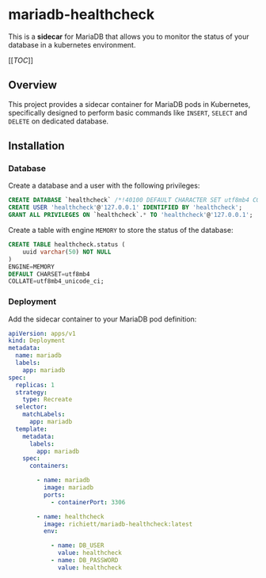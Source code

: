 # mariadb-healthcheck

This is a **sidecar** for MariaDB that allows you to monitor the status of your database in a kubernetes environment.

[[_TOC_]]

## Overview

This project provides a sidecar container for MariaDB pods in Kubernetes, specifically designed to perform basic commands like `INSERT`, `SELECT` and `DELETE` on dedicated database.

## Installation

### Database

Create a database and a user with the following privileges:

```sql
CREATE DATABASE `healthcheck` /*!40100 DEFAULT CHARACTER SET utf8mb4 COLLATE utf8mb4_unicode_ci */;
CREATE USER 'healthcheck'@'127.0.0.1' IDENTIFIED BY 'healthcheck';
GRANT ALL PRIVILEGES ON `healthcheck`.* TO 'healthcheck'@'127.0.0.1';
```

Create a table with engine `MEMORY` to store the status of the database:
```sql
CREATE TABLE healthcheck.status (
	uuid varchar(50) NOT NULL
)
ENGINE=MEMORY
DEFAULT CHARSET=utf8mb4
COLLATE=utf8mb4_unicode_ci;
```

### Deployment

Add the sidecar container to your MariaDB pod definition:

```yaml
apiVersion: apps/v1
kind: Deployment
metadata:
  name: mariadb
  labels:
    app: mariadb
spec:
  replicas: 1
  strategy:
    type: Recreate
  selector:
    matchLabels:
      app: mariadb
  template:
    metadata:
      labels:
        app: mariadb
    spec:
      containers:

        - name: mariadb
          image: mariadb
          ports:
            - containerPort: 3306

        - name: healthcheck
          image: richiett/mariadb-healthcheck:latest
          env:

            - name: DB_USER
              value: healthcheck
            - name: DB_PASSWORD
              value: healthcheck


```
